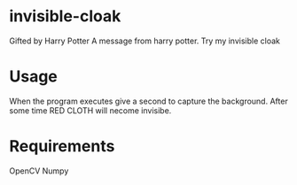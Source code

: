 # invisible-cloak
  Gifted by Harry Potter
  A message from harry potter. Try my invisible cloak
# Usage
 When the program executes give a second to capture the background. After some time RED CLOTH will necome invisibe.
# Requirements
 OpenCV Numpy
 
